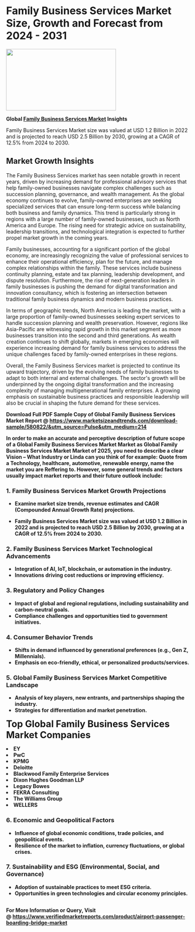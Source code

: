 <H1>Family Business Services Market Size, Growth and Forecast from 2024 - 2031</H1><img class="aligncenter size-medium wp-image-584254" src="https://thirdeyenews.in/wp-content/uploads/2024/09/Global-Market-Research-300x168.jpeg" alt="" width="300" height="168" /><p><strong>Global&nbsp;<a href="https://www.marketsizeandtrends.com/download-sample/580822/&amp;utm_source=Pulse&amp;utm_medium=214">Family Business Services Market</a> Insights</strong></p><p>Family Business Services Market size was valued at USD 1.2 Billion in 2022 and is projected to reach USD 2.5 Billion by 2030, growing at a CAGR of 12.5% from 2024 to 2030.</p><p><h2>Market Growth Insights</h2> <p>The Family Business Services market has seen notable growth in recent years, driven by increasing demand for professional advisory services that help family-owned businesses navigate complex challenges such as succession planning, governance, and wealth management. As the global economy continues to evolve, family-owned enterprises are seeking specialized services that can ensure long-term success while balancing both business and family dynamics. This trend is particularly strong in regions with a large number of family-owned businesses, such as North America and Europe. The rising need for strategic advice on sustainability, leadership transitions, and technological integration is expected to further propel market growth in the coming years.</p> <p><strong></strong></p> <p>Family businesses, accounting for a significant portion of the global economy, are increasingly recognizing the value of professional services to enhance their operational efficiency, plan for the future, and manage complex relationships within the family. These services include business continuity planning, estate and tax planning, leadership development, and dispute resolution. Furthermore, the rise of next-generation leaders in family businesses is pushing the demand for digital transformation and innovation consultancy, which is fostering an intersection between traditional family business dynamics and modern business practices.</p> <p>In terms of geographic trends, North America is leading the market, with a large proportion of family-owned businesses seeking expert services to handle succession planning and wealth preservation. However, regions like Asia-Pacific are witnessing rapid growth in this market segment as more businesses transition into the second and third generations. As wealth creation continues to shift globally, markets in emerging economies will experience increasing demand for family business services to address the unique challenges faced by family-owned enterprises in these regions.</p> <p>Overall, the Family Business Services market is projected to continue its upward trajectory, driven by the evolving needs of family businesses to adapt to both internal and external challenges. The sector's growth will be underpinned by the ongoing digital transformation and the increasing complexity of managing multigenerational family enterprises. A growing emphasis on sustainable business practices and responsible leadership will also be crucial in shaping the future demand for these services.</p> <p><strong></p><p><span class=""><strong>Download Full PDF Sample Copy of Global Family Business Services Market Report</strong> @ <a href="https://www.marketsizeandtrends.com/download-sample/580822/&amp;utm_source=Pulse&amp;utm_medium=214" target="_blank">https://www.marketsizeandtrends.com/download-sample/580822/&amp;utm_source=Pulse&amp;utm_medium=214</a></span></p><p>In order to make an accurate and perceptive description of future scope of a Global&nbsp;Family Business Services Market Market as Global&nbsp;Family Business Services Market Market of 2025, you need to describe a clear Vision &ndash; What Industry or Linda can you think of for example: Quote from a Technology, healthcare, automotive, renewable energy, name the market you are Reffering to. However, some general trends and factors usually impact market reports and their future outlook include:</p><h3>1.&nbsp;<strong>Family Business Services Market Growth Projections</strong></h3><ul><li>Examine market size trends, revenue estimates and CAGR (Compounded Annual Growth Rate) projections.</li><li><p>Family Business Services Market size was valued at USD 1.2 Billion in 2022 and is projected to reach USD 2.5 Billion by 2030, growing at a CAGR of 12.5% from 2024 to 2030.</p></li></ul><h3>2.&nbsp;<strong>Family Business Services Market Technological Advancements</strong></h3><ul><li>Integration of AI, IoT, blockchain, or automation in the industry.</li><li>Innovations driving cost reductions or improving efficiency.</li></ul><h3>3.&nbsp;<strong>Regulatory and Policy Changes</strong></h3><ul><li>Impact of global and regional regulations, including sustainability and carbon-neutral goals.</li><li>Compliance challenges and opportunities tied to government initiatives.</li></ul><h3>4.&nbsp;<strong>Consumer Behavior Trends</strong></h3><ul><li>Shifts in demand influenced by generational preferences (e.g., Gen Z, Millennials).</li><li>Emphasis on eco-friendly, ethical, or personalized products/services.</li></ul><h3>5.&nbsp;<strong>Global Family Business Services Market Competitive Landscape</strong></h3><ul><li>Analysis of key players, new entrants, and partnerships shaping the industry.</li><li>Strategies for differentiation and market penetration.</li></ul><p data-pm-slice="1 1 []"><span style="color: inherit; font-family: inherit; font-size: 25px;">Top Global Family Business Services Market Companies</span></p><div class="" data-test-id=""><p><li>EY</li><li> PwC</li><li> KPMG</li><li> Deloitte</li><li> Blackwood Family Enterprise Services</li><li> Dixon Hughes Goodman LLP</li><li> Legacy Bowes</li><li> FEKRA Consulting</li><li> The Williams Group</li><li> WELLERS</li></p></div><h3>6.&nbsp;<strong>Economic and Geopolitical Factors</strong></h3><ul><li>Influence of global economic conditions, trade policies, and geopolitical events.</li><li>Resilience of the market to inflation, currency fluctuations, or global crises.</li></ul><h3>7.&nbsp;<strong>Sustainability and ESG (Environmental, Social, and Governance)</strong></h3><ul><li>Adoption of sustainable practices to meet ESG criteria.</li><li>Opportunities in green technologies and circular economy principles.</li></ul><h2><strong style="font-size: 14px;">For More Information or Query, Visit @&nbsp;</strong><a style="background-color: #ffffff; font-size: 14px;" href="https://www.marketsizeandtrends.com/report/family-business-services-market/" target="_blank">https://www.verifiedmarketreports.com/product/airport-passenger-boarding-bridge-market</a></h2>
